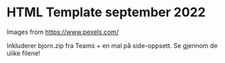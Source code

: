 # HTML Template september 2022
Images from https://www.pexels.com/

Inkluderer bjorn.zip fra Teams + en mal på side-oppsett. Se gjennom de ulike filene!
